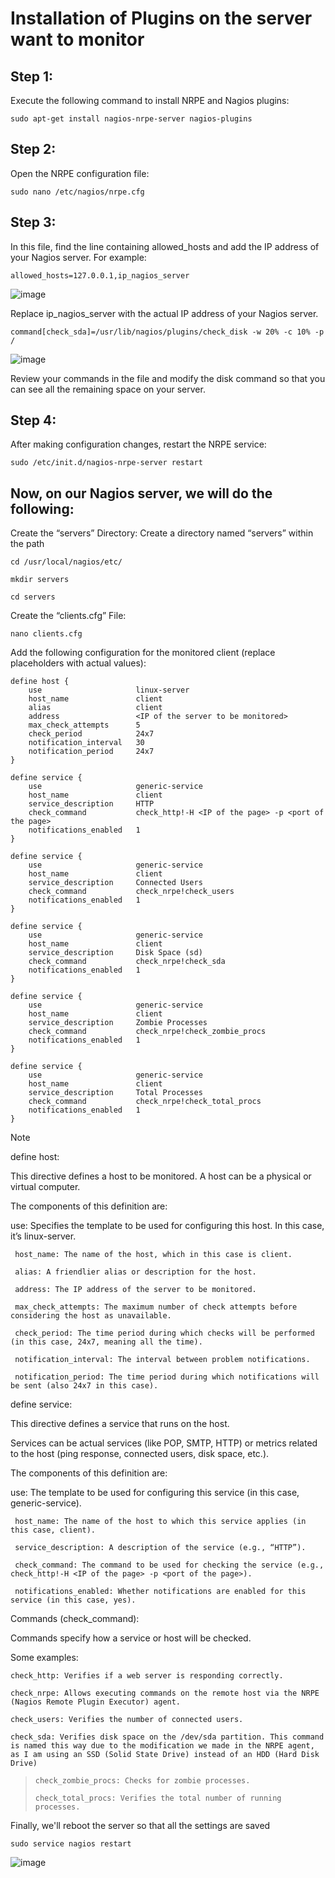 Installation of Plugins on the server want to monitor
============

## Step 1:
Execute the following command to install NRPE and Nagios plugins:

    sudo apt-get install nagios-nrpe-server nagios-plugins

## Step 2:
Open the NRPE configuration file:

    sudo nano /etc/nagios/nrpe.cfg

## Step 3:
In this file, find the line containing allowed_hosts and add the IP address of your Nagios server. For example:

    allowed_hosts=127.0.0.1,ip_nagios_server

![image](https://github.com/marcos65333/Nagios-monitoring-guide/assets/87570461/c5999dde-352a-4182-b3a1-35cc289c7df9)


Replace ip_nagios_server with the actual IP address of your Nagios server.
    
    command[check_sda]=/usr/lib/nagios/plugins/check_disk -w 20% -c 10% -p /

![image](https://github.com/marcos65333/Nagios-monitoring-guide/assets/87570461/191bb9c4-95e3-43d8-9b95-e24574c2bf59)



Review your commands in the file and modify the disk command so that you can see all the remaining space on your server.



## Step 4:
After making configuration changes, restart the NRPE service:

    sudo /etc/init.d/nagios-nrpe-server restart


## Now, on our Nagios server, we will do the following:
Create the “servers” Directory:
Create a directory named “servers” within the path

    cd /usr/local/nagios/etc/

    mkdir servers

    cd servers
Create the “clients.cfg” File:

    nano clients.cfg

Add the following configuration for the monitored client (replace placeholders with actual values):

    define host {
        use                     linux-server
        host_name               client
        alias                   client
        address                 <IP of the server to be monitored>
        max_check_attempts      5
        check_period            24x7
        notification_interval   30
        notification_period     24x7
    }

    define service {
        use                     generic-service
        host_name               client
        service_description     HTTP
        check_command           check_http!-H <IP of the page> -p <port of the page>
        notifications_enabled   1
    }

    define service {
        use                     generic-service
        host_name               client
        service_description     Connected Users
        check_command           check_nrpe!check_users
        notifications_enabled   1
    }    

    define service {
        use                     generic-service
        host_name               client
        service_description     Disk Space (sd)
        check_command           check_nrpe!check_sda
        notifications_enabled   1
    }

    define service {
        use                     generic-service
        host_name               client
        service_description     Zombie Processes
        check_command           check_nrpe!check_zombie_procs
        notifications_enabled   1
    }

    define service {
        use                     generic-service
        host_name               client
        service_description     Total Processes
        check_command           check_nrpe!check_total_procs
        notifications_enabled   1
    }
    
> [!NOTE]
> define host:
> 
> This directive defines a host to be monitored. A host can be a physical or virtual computer.
> 
> The components of this definition are:
> 
>   use: Specifies the template to be used for configuring this host. In this case, it’s linux-server.
> 
>      host_name: The name of the host, which in this case is client.
> 
>      alias: A friendlier alias or description for the host.
> 
>      address: The IP address of the server to be monitored.
> 
>      max_check_attempts: The maximum number of check attempts before considering the host as unavailable.
> 
>      check_period: The time period during which checks will be performed (in this case, 24x7, meaning all the time).
> 
>      notification_interval: The interval between problem notifications.
> 
>      notification_period: The time period during which notifications will be sent (also 24x7 in this case).
> 
> define service:
> 
> This directive defines a service that runs on the host.
> 
> Services can be actual services (like POP, SMTP, HTTP) or metrics related to the host (ping response, connected users, disk space, etc.).
> 
> The components of this definition are:
> 
>   use: The template to be used for configuring this service (in this case, generic-service).
> 
>      host_name: The name of the host to which this service applies (in this case, client).
> 
>      service_description: A description of the service (e.g., “HTTP”).
> 
>      check_command: The command to be used for checking the service (e.g., check_http!-H <IP of the page> -p <port of the page>).
> 
>      notifications_enabled: Whether notifications are enabled for this service (in this case, yes).
>
> Commands (check_command):
> 
> Commands specify how a service or host will be checked.
> 
> Some examples:
> 
>     check_http: Verifies if a web server is responding correctly.
> 
>     check_nrpe: Allows executing commands on the remote host via the NRPE (Nagios Remote Plugin Executor) agent.
> 
>     check_users: Verifies the number of connected users.
> 
>     check_sda: Verifies disk space on the /dev/sda partition. This command is named this way due to the modification we made in the NRPE agent, as I am using an SSD (Solid State Drive) instead of an HDD (Hard Disk Drive)

>
>
>     check_zombie_procs: Checks for zombie processes.
> 
>     check_total_procs: Verifies the total number of running processes.

Finally, we'll reboot the server so that all the settings are saved

    sudo service nagios restart

![image](https://github.com/marcos65333/Nagios-monitoring-guide/assets/87570461/effe9144-fea9-43f3-baf7-a84f1d4d3821)
